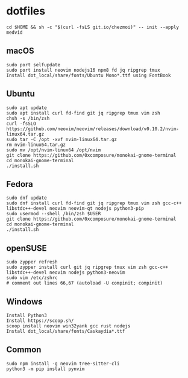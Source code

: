 # dotfiles

    cd $HOME && sh -c "$(curl -fsLS git.io/chezmoi)" -- init --apply medvid


## macOS

    sudo port selfupdate
    sudo port install neovim nodejs16 npm8 fd jq ripgrep tmux
    Install dot_local/share/fonts/Ubuntu Mono*.ttf using FontBook

## Ubuntu

    sudo apt update
    sudo apt install curl fd-find git jq ripgrep tmux vim zsh
    chsh -s /bin/zsh
    curl -fsSLO https://github.com/neovim/neovim/releases/download/v0.10.2/nvim-linux64.tar.gz
    sudo tar -C /opt -xvf nvim-linux64.tar.gz
    rm nvim-linux64.tar.gz
    sudo mv /opt/nvim-linux64 /opt/nvim
    git clone https://github.com/0xcomposure/monokai-gnome-terminal
    cd monokai-gnome-terminal
    ./install.sh

## Fedora

    sudo dnf update
    sudo dnf install curl fd-find git jq ripgrep tmux vim zsh gcc-c++ libstdc++-devel neovim neovim-qt nodejs python3-pip
    sudo usermod --shell /bin/zsh $USER
    git clone https://github.com/0xcomposure/monokai-gnome-terminal
    cd monokai-gnome-terminal
    ./install.sh

## openSUSE

    sudo zypper refresh
    sudo zypper install curl git jq ripgrep tmux vim zsh gcc-c++ libstdc++-devel neovim nodejs python3-neovim
    sudo vim /etc/zshrc
    # comment out lines 66,67 (autoload -U compinit; compinit)

## Windows

    Install Python3
    Install https://scoop.sh/
    scoop install neovim win32yank gcc rust nodejs
    Install dot_local/share/fonts/Caskaydia*.ttf

## Common

    sudo npm install -g neovim tree-sitter-cli
    python3 -m pip install pynvim
